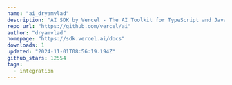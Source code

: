 ```yaml
---
name: "ai_dryamvlad"
description: "AI SDK by Vercel - The AI Toolkit for TypeScript and JavaScript"
repo_url: "https://github.com/vercel/ai"
author: "dryamvlad"
homepage: "https://sdk.vercel.ai/docs"
downloads: 1
updated: "2024-11-01T08:56:19.194Z"
github_stars: 12554
tags: 
  - integration
---
```

